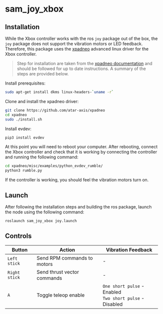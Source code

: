 # sam_joy_xbox

## Installation

While the Xbox controller works with the ros ```joy``` package out of the box, the ```joy``` package does not support the vibration motors or LED feedback. Therefore, this package uses the [xpadneo](https://github.com/atar-axis/xpadneo) advanced linux driver for the Xbox controller.

> Step for installation are taken from the [xpadneo documentation](https://atar-axis.github.io/xpadneo/) and should be followed for up to date instructions. A summary of the steps are provided below.

Install prerequisites:

```bash
sudo apt-get install dkms linux-headers-`uname -r`
```

Clone and install the xpadneo driver:

```bash
git clone https://github.com/atar-axis/xpadneo
cd xpadneo
sudo ./install.sh
```

Install evdev:

```bash
pip3 install evdev
```

At this point you will need to reboot your computer. After rebooting, connect the Xbox controller and check that it is working by connecting the controller and running the following command:

```bash
cd xpadneo/misc/examples/python_evdev_rumble/
python3 rumble.py
```

If the controller is working, you should feel the vibration motors turn on.

## Launch

After following the installation steps and building the ros package, launch the node using the following command:

```bash
roslaunch sam_joy_xbox joy.launch
```

## Controls 

| Button | Action | Vibration Feedback |
| --- | --- | --- |
| ```Left stick``` | Send RPM commands to motors | - | 
| ```Right stick``` | Send thrust vector commands | - | 
| ```A``` | Toggle teleop enable | ```One short pulse``` - Enabled <br>```Two short pulse``` - Disabled |